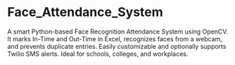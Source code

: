 # Face_Attendance_System
A smart Python-based Face Recognition Attendance System using OpenCV. It marks In-Time and Out-Time in Excel, recognizes faces from a webcam, and prevents duplicate entries. Easily customizable and optionally supports Twilio SMS alerts. Ideal for schools, colleges, and workplaces.
